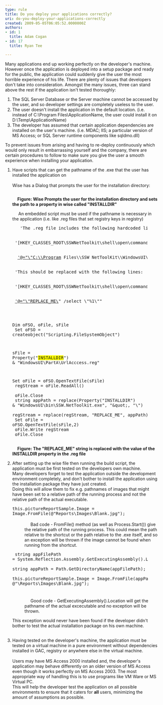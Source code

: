 ```yaml
---
type: rule
title: Do you deploy your applications correctly?
uri: do-you-deploy-your-applications-correctly
created: 2009-05-05T06:05:52.0000000Z
authors:
- id: 1
  title: Adam Cogan
- id: 17
  title: Ryan Tee

---
```




<span class='intro'> Many applications end up working perfectly on the developer's machine. However once the application is deployed into a setup package and ready for the public, the application could suddenly give the user the most horrible experience of his life. There are plenty of issues that developers don't take into consideration. Amongst the many issues, three can stand above the rest if the application isn't tested thoroughly&#58;
 </span>


  <ol>
    <li>The SQL Server Database or the Server machine cannot be accessed by the user, and so developer settings are completely useless to the user. </li>
    <li>The user doesn't install the application in the default location. (i.e. instead of C&#58;\Program Files\ApplicationName, the user could install it on D&#58;\Temp\ApplicationName) </li>
    <li>The developer has assumed that certain application dependencies are installed on the user's machine. (i.e. MDAC; IIS; a particular version of MS Access; or SQL Server runtime components like sqldmo.dll) </li>
</ol>
<p>To prevent issues from arising and having to re-deploy continuously which would only result in embarrassing yourself and the company, there are certain procedures to follow to make sure you give the user a smooth experience when installing your application.</p>
<ol>
    <li>Have scripts that can get the pathname of the .exe that the user has installed the application on<br>
    <br>
    Wise has a Dialog that prompts the user for the installation directory&#58;
    <dl class="goodImage">
        <dt><img alt="" style="border-bottom&#58;0px solid;border-left&#58;0px solid;border-top&#58;0px solid;border-right&#58;0px solid;" border="0" src="/PublishingImages/INSTALLDIR.jpg" /></dt>
    </dl>
    <b>&#160;&#160;&#160;&#160; Figure&#58; Wise Prompts the user for the installation directory and sets the path to a property in wise called &quot;INSTALLDIR&quot;</b>
    <p>&#160;&#160;&#160;&#160; An embedded script must be used if the pathname is necessary in the application (i.e. like .reg files that set registry keys in registry)</p>
    <dl class="goodCode">
        <dt style="width&#58;92.6%;height&#58;710px;">
        <pre>   'The .reg file includes the following hardcoded lines&#58;
<br>
 '[HKEY_CLASSES_ROOT\SSWNetToolkit\shell\open\command]
<br>
  <a href="mailto&#58;%27@=%22\%22C&#58;\\Program">'@=&quot;\&quot;C&#58;\\Program</a> Files\\SSW NetToolKit\\WindowsUI\\bin\\SSW.NetToolkit.exe\&quot; /select \&quot;%1\&quot;&quot;
<br>
 'This should be replaced with the following lines&#58;
<br>
 '[HKEY_CLASSES_ROOT\SSWNetToolkit\shell\open\command]
<br>
 <a href="mailto&#58;%27@=%22\%22REPLACE_ME\">'@=&quot;\&quot;REPLACE_ME\</a>&quot; /select \&quot;%1\&quot;&quot;
<br>
                                        
  Dim oFSO, oFile, sFile
<br>
  Set oFSO = createobject(&quot;Scripting.FileSystemObject&quot;)
<br>
                                        
  sFile = Property(&quot;<span style="background-color&#58;#ffff00;">INSTALLDIR</span>&quot;) &amp; &quot;WindowsUI\PartA\UrlAcccess.reg&quot;<br>
                                        
  Set oFile = oFSO.OpenTextFile(sFile)
<br>
  regStream = oFile.ReadAll()
<br>
  oFile.Close
<br>
 string appPath = replace(Property(&quot;INSTALLDIR&quot;) &amp; &quot;WindowsUI\bin\SSW.NetToolkit.exe&quot;, &quot;\&quot;, &quot;\\&quot;)
<br>
 regStream = replace(regStream, &quot;REPLACE_ME&quot;, appPath)
<br>
 Set oFile = oFSO.OpenTextFile(sFile,2)
<br>
 oFile.Write regStream
<br>
 oFile.Close
</pre>
        </dt>
    </dl>
    <p><b>&#160;&#160;&#160;&#160; Figure&#58; The &quot;REPLACE_ME&quot; string is replaced with the value of the INSTALLDIR property in the .reg file</b></p>
    </li>
    <li>After setting up the wise file then running the build script, the application must be first tested on the developers own machine.<br>
    Many developers forget to test the application outside the development environment completely, and don't bother to install the application using the installation package they have just created.<br>
    Doing this will allow them to fix e.g. pathnames of images that might have been set to a relative path of the running process and not the relative path of the actual executable.
    <dl class="badCode">
        <dt style="width&#58;92.76%;height&#58;51px;">
        <pre>  this.pictureReportSample.Image = Image.FromFile(@&quot;Reports\Images\Blank.jpg&quot;);
                                            </pre>
        </dt>
        <dd>&#160;&#160;&#160;&#160; Bad code - FromFile() method (as well as Process.Start()) give the relative path of the running process. This could mean the path relative to the shortcut or the path relative to the .exe itself, and so an exception will be thrown if the image cannot be found when running from the shortcut.</dd>
    </dl>
    <dl class="goodCode">
        <dt style="width&#58;92.77%;height&#58;152px;">
        <pre>   string appFilePath = System.Reflection.Assembly.GetExecutingAssembly().Location;
<br>
string appPath = Path.GetDirectoryName(appFilePath);
<br>
this.pictureReportSample.Image = Image.FromFile(appPath + @&quot;\Reports\Images\Blank.jpg&quot;);
                                            </pre>
        </dt>
        <dd>&#160;&#160;&#160;&#160; Good code - GetExecutingAssembly().Location will get the pathname of the actual excecutable and no exception will be thrown.</dd>
    </dl>
    <p>This exception would never have been found if the developer didn't bother to test the actual installation package on his own machine.<br>
    &#160;</p>
    </li>
    <li>Having tested on the developer's machine, the application must be tested on a virtual machine in a pure environment without dependencies installed in GAC, registry or anywhere else in the virtual machine.<br>
    <br>
    Users may have MS Access 2000 installed and, the developer's application may behave differently on an older version of MS Access even though it works perfectly on MS Access 2003. The most appropriate way of handling this is to use programs like VM Ware or MS Virtual PC.<br>
    This will help the developer test the application on all possible environments to ensure that it caters for <b>all</b> users, minimizing the amount of assumptions as possible.</li>
</ol>



